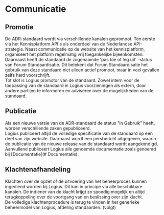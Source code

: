 # Communicatie

## Promotie

De ADR-standaard wordt via verschillende kanalen gepromoot. Ten eerste via het Kennisplatform API&#39;s als onderdeel van de Nederlandse API-strategie. Naast communicatie op de website van het kennisplatform, organiseert het platform regelmatig vrij toegankelijke bijeenkomsten.  
Daarnaast heeft de standaard de zogenaamde &#39;pas toe of leg uit&#39; -status van Forum Standaardisatie. Dit betekent dat Forum Standaardisatie het gebruik van deze standaard niet alleen actief promoot, maar in veel gevallen zelfs hard voorschrijft.  
Tot slot is Logius promotor van de standaard. Zowel intern voor de toepassing van de standaard in Logius voorzieningen als extern, door andere partijen te informeren en adviseren over de mogelijkheden van de standaard.

## Publicatie

Als een nieuwe versie van de ADR-standaard de status "In Gebruik" heeft, worden verschillende zaken gepubliceerd.  
Logius publiceert altijd de volledige specificatie van de standaard op een deel van zijn website. Daarnaast wordt een persbericht uitgegeven, waarin de publicatie van de nieuwe release van de standaard wordt aangekondigd.  
Aanvullend publiceert Logius alle genoemde documentatie zoals genoemd bij [Documentatie](# Documentatie).

## Klachtenafhandeling

Klachten over de opzet of de uitvoering van het beheerproces kunnen ingediend worden bij Logius. Dit kan in principe via alle beschikbare kanalen. De indiener van de klacht krijgt zo spoedig mogelijk en altijd terugkoppeling over de voortgang van en beslissing over zijn klacht.  
De volledige klachtenprocedure is terug te vinden in het generieke beheermodel van Logius, afdeling standaarden. (volgt)

